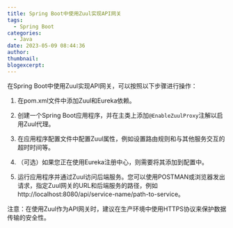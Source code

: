 ```yaml
---
title: Spring Boot中使用Zuul实现API网关
tags:
  - Spring Boot
categories:
  - Java
date: 2023-05-09 08:44:36
author:
thumbnail:
blogexcerpt:
---
```

在Spring Boot中使用Zuul实现API网关，可以按照以下步骤进行操作：

1. 在pom.xml文件中添加Zuul和Eureka依赖。

2. 创建一个Spring Boot应用程序，并在主类上添加`@EnableZuulProxy`注解以启用Zuul代理。

3. 在应用程序配置文件中配置Zuul属性，例如设置路由规则和与其他服务交互的超时时间等。

4. （可选）如果您正在使用Eureka注册中心，则需要将其添加到配置中。

5. 运行应用程序并通过Zuul访问后端服务。您可以使用POSTMAN或浏览器发出请求，指定Zuul网关的URL和后端服务的路径，例如http://localhost:8080/api/service-name/path-to-service。

注意：在使用Zuul作为API网关时，建议在生产环境中使用HTTPS协议来保护数据传输的安全性。
